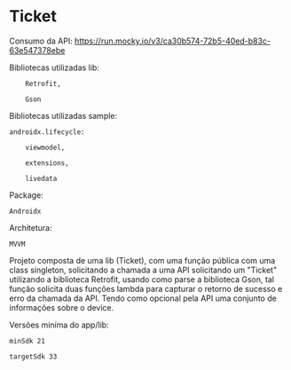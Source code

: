 # Ticket

Consumo da API:
https://run.mocky.io/v3/ca30b574-72b5-40ed-b83c-63e547378ebe

Bibliotecas utilizadas lib:

        Retrofit,
        
        Gson

Bibliotecas utilizadas sample:

    androidx.lifecycle:

        viewmodel,
  
        extensions,
  
        livedata


Package:

    Androidx

Architetura:

    MVVM

Projeto composta de uma lib (Ticket), com uma função pública com uma class singleton, solicitando a chamada a uma API solicitando um "Ticket" utilizando
a biblioteca Retrofit, usando como parse a biblioteca Gson, tal função solicita duas funções lambda para capturar o retorno de sucesso e erro da chamada
da API. Tendo como opcional pela API uma conjunto de informações sobre o device.

Versões miníma do app/lib:

    minSdk 21
    
    targetSdk 33
